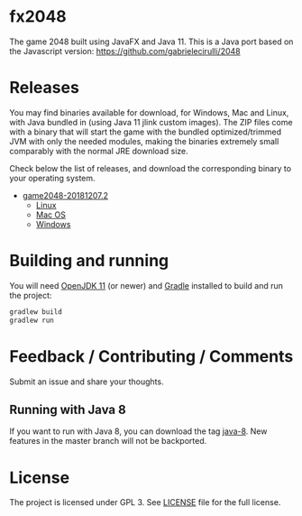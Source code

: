 fx2048
======

The game 2048 built using JavaFX and Java 11. This is a Java port based on the
Javascript version: https://github.com/gabrielecirulli/2048

# Releases
You may find binaries available for download, for Windows, Mac and Linux, with Java bundled in (using Java 11 jlink custom images). The ZIP files come with a binary that will start the game with the bundled optimized/trimmed JVM with only the needed modules, making the binaries extremely small comparably with the normal JRE download size. 

Check below the list of releases, and download the corresponding binary to your operating system.

- [game2048-20181207.2](https://github.com/brunoborges/fx2048/releases)
  - [Linux](https://github.com/brunoborges/fx2048/releases/download/game2048-20181207.2/game2048-linux.zip)
  - [Mac OS](https://github.com/brunoborges/fx2048/releases/download/game2048-20181207.2/game2048-mac.zip)
  - [Windows](https://github.com/brunoborges/fx2048/releases/download/game2048-20181207.2/game2048-win.zip)

# Building and running

You will need [OpenJDK 11](http://jdk.java.net/11/) (or newer) and [Gradle](https://gradle.org/) installed to build and run the project:

```bash
gradlew build
gradlew run
```

# Feedback / Contributing / Comments
Submit an issue and share your thoughts.

## Running with Java 8

If you want to run with Java 8, you can download the tag [java-8](https://github.com/brunoborges/fx2048/releases/tag/java-8). New features in the master branch will not be backported.

# License

The project is licensed under GPL 3. See [LICENSE](https://raw.githubusercontent.com/brunoborges/fx2048/master/LICENSE) file for the full license.
